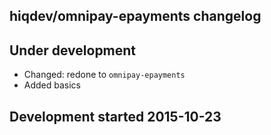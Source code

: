 hiqdev/omnipay-epayments changelog
----------------------------------

## Under development

- Changed: redone to `omnipay-epayments`
- Added basics

## Development started 2015-10-23

